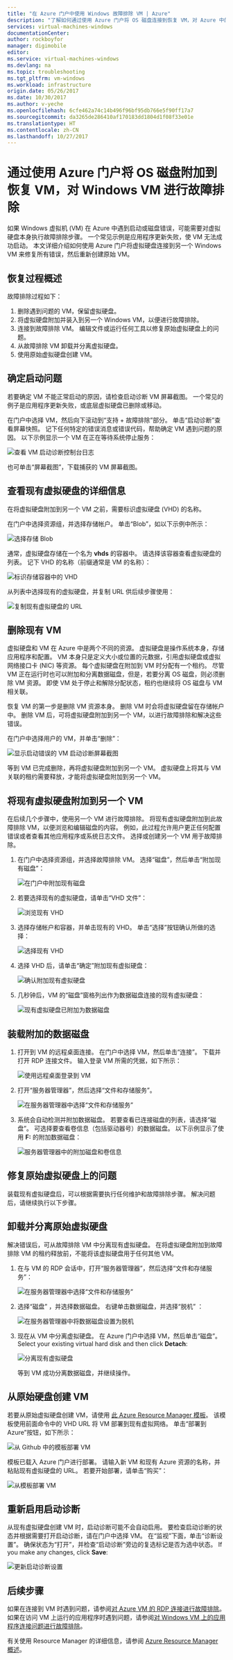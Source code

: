 ```yaml
---
title: "在 Azure 门户中使用 Windows 故障排除 VM | Azure"
description: "了解如何通过使用 Azure 门户将 OS 磁盘连接到恢复 VM，对 Azure 中的 Windows 虚拟机问题进行故障排除"
services: virtual-machines-windows
documentationCenter: 
author: rockboyfor
manager: digimobile
editor: 
ms.service: virtual-machines-windows
ms.devlang: na
ms.topic: troubleshooting
ms.tgt_pltfrm: vm-windows
ms.workload: infrastructure
origin.date: 05/26/2017
ms.date: 10/30/2017
ms.author: v-yeche
ms.openlocfilehash: 6cfe462a74c14b496f96bf95db766e5f90ff17a7
ms.sourcegitcommit: da3265de286410af170183dd1804d1f08f33e01e
ms.translationtype: HT
ms.contentlocale: zh-CN
ms.lasthandoff: 10/27/2017
---
```

# <a name="troubleshoot-a-windows-vm-by-attaching-the-os-disk-to-a-recovery-vm-using-the-azure-portal"></a>通过使用 Azure 门户将 OS 磁盘附加到恢复 VM，对 Windows VM 进行故障排除
如果 Windows 虚拟机 (VM) 在 Azure 中遇到启动或磁盘错误，可能需要对虚拟硬盘本身执行故障排除步骤。 一个常见示例是应用程序更新失败，使 VM 无法成功启动。 本文详细介绍如何使用 Azure 门户将虚拟硬盘连接到另一个 Windows VM 来修复所有错误，然后重新创建原始 VM。

## <a name="recovery-process-overview"></a>恢复过程概述
故障排除过程如下：

1. 删除遇到问题的 VM，保留虚拟硬盘。
2. 将虚拟硬盘附加并装入到另一个 Windows VM，以便进行故障排除。
3. 连接到故障排除 VM。 编辑文件或运行任何工具以修复原始虚拟硬盘上的问题。
4. 从故障排除 VM 卸载并分离虚拟硬盘。
5. 使用原始虚拟硬盘创建 VM。

## <a name="determine-boot-issues"></a>确定启动问题
若要确定 VM 不能正常启动的原因，请检查启动诊断 VM 屏幕截图。 一个常见的例子是应用程序更新失败，或底层虚拟硬盘已删除或移动。

在门户中选择 VM，然后向下滚动到“支持 + 故障排除”部分。  单击“启动诊断”查看屏幕快照。 记下任何特定的错误消息或错误代码，帮助确定 VM 遇到问题的原因。 以下示例显示一个 VM 在正在等待系统停止服务：

![查看 VM 启动诊断控制台日志](./media/troubleshoot-recovery-disks-portal/screenshot-error.png)

也可单击“屏幕截图”，下载捕获的 VM 屏幕截图。

## <a name="view-existing-virtual-hard-disk-details"></a>查看现有虚拟硬盘的详细信息
在将虚拟硬盘附加到另一个 VM 之前，需要标识虚拟硬盘 (VHD) 的名称。 

在门户中选择资源组，并选择存储帐户。 单击“Blob”，如以下示例中所示： 

![选择存储 Blob](./media/troubleshoot-recovery-disks-portal/storage-account-overview.png)

通常，虚拟硬盘存储在一个名为 **vhds** 的容器中。 请选择该容器查看虚拟硬盘的列表。 记下 VHD 的名称（前缀通常是 VM 的名称）：

![标识存储容器中的 VHD](./media/troubleshoot-recovery-disks-portal/storage-container.png)

从列表中选择现有的虚拟硬盘，并复制 URL 供后续步骤使用：

![复制现有虚拟硬盘的 URL](./media/troubleshoot-recovery-disks-portal/copy-vhd-url.png)

## <a name="delete-existing-vm"></a>删除现有 VM
虚拟硬盘和 VM 在 Azure 中是两个不同的资源。 虚拟硬盘是操作系统本身，存储应用程序和配置。 VM 本身只是定义大小或位置的元数据，引用虚拟硬盘或虚拟网络接口卡 (NIC) 等资源。 每个虚拟硬盘在附加到 VM 时分配有一个租约。 尽管 VM 正在运行时也可以附加和分离数据磁盘，但是，若要分离 OS 磁盘，则必须删除 VM 资源。 即使 VM 处于停止和解除分配状态，租约也继续将 OS 磁盘与 VM 相关联。

恢复 VM 的第一步是删除 VM 资源本身。 删除 VM 时会将虚拟硬盘留在存储帐户中。 删除 VM 后，可将虚拟硬盘附加到另一个 VM，以进行故障排除和解决这些错误。

在门户中选择用户的 VM，并单击“删除”： 

![显示启动错误的 VM 启动诊断屏幕截图](./media/troubleshoot-recovery-disks-portal/stop-delete-vm.png)

等到 VM 已完成删除，再将虚拟硬盘附加到另一个 VM。 虚拟硬盘上将其与 VM 关联的租约需要释放，才能将虚拟硬盘附加到另一个 VM。

## <a name="attach-existing-virtual-hard-disk-to-another-vm"></a>将现有虚拟硬盘附加到另一个 VM
在后续几个步骤中，使用另一个 VM 进行故障排除。 将现有虚拟硬盘附加到此故障排除 VM，以便浏览和编辑磁盘的内容。 例如，此过程允许用户更正任何配置错误或者查看其他应用程序或系统日志文件。 选择或创建另一个 VM 用于故障排除。

1. 在门户中选择资源组，并选择故障排除 VM。 选择“磁盘”，然后单击“附加现有磁盘”：

    ![在门户中附加现有磁盘](./media/troubleshoot-recovery-disks-portal/attach-existing-disk.png)

2. 若要选择现有的虚拟硬盘，请单击“VHD 文件”： 

    ![浏览现有 VHD](./media/troubleshoot-recovery-disks-portal/select-vhd-location.png)

3. 选择存储帐户和容器，并单击现有的 VHD。 单击“选择”按钮确认所做的选择： 

    ![选择现有 VHD](./media/troubleshoot-recovery-disks-portal/select-vhd.png)

4. 选择 VHD 后，请单击“确定”附加现有虚拟硬盘： 

    ![确认附加现有虚拟硬盘](./media/troubleshoot-recovery-disks-portal/attach-disk-confirm.png)

5. 几秒钟后，VM 的“磁盘”窗格列出作为数据磁盘连接的现有虚拟硬盘： 

    ![现有虚拟硬盘已附加为数据磁盘](./media/troubleshoot-recovery-disks-portal/attached-disk.png)

## <a name="mount-the-attached-data-disk"></a>装载附加的数据磁盘

1. 打开到 VM 的远程桌面连接。 在门户中选择 VM，然后单击“连接”。 下载并打开 RDP 连接文件。 输入登录 VM 所需的凭据，如下所示：

    ![使用远程桌面登录到 VM](./media/troubleshoot-recovery-disks-portal/open-remote-desktop.png)

2. 打开“服务器管理器”，然后选择“文件和存储服务”。 

    ![在服务器管理器中选择“文件和存储服务”](./media/troubleshoot-recovery-disks-portal/server-manager-select-storage.png)

3. 系统会自动检测并附加数据磁盘。 若要查看已连接磁盘的列表，请选择“磁盘”。 可选择要查看卷信息（包括驱动器号）的数据磁盘。 以下示例显示了使用 **F:** 的附加数据磁盘：

    ![服务器管理器中的附加磁盘和卷信息](./media/troubleshoot-recovery-disks-portal/server-manager-disk-attached.png)

## <a name="fix-issues-on-original-virtual-hard-disk"></a>修复原始虚拟硬盘上的问题
装载现有虚拟硬盘后，可以根据需要执行任何维护和故障排除步骤。 解决问题后，请继续执行以下步骤。

## <a name="unmount-and-detach-original-virtual-hard-disk"></a>卸载并分离原始虚拟硬盘
解决错误后，可从故障排除 VM 中分离现有虚拟硬盘。 在将虚拟硬盘附加到故障排除 VM 的租约释放前，不能将该虚拟硬盘用于任何其他 VM。

1. 在与 VM 的 RDP 会话中，打开“服务器管理器”，然后选择“文件和存储服务”：

    ![在服务器管理器中选择“文件和存储服务”](./media/troubleshoot-recovery-disks-portal/server-manager-select-storage.png)

2. 选择“磁盘”  ，并选择数据磁盘。 右键单击数据磁盘，并选择“脱机” ：

    ![在服务器管理器中将数据磁盘设置为脱机](./media/troubleshoot-recovery-disks-portal/server-manager-set-disk-offline.png)

3. 现在从 VM 中分离虚拟硬盘。 在 Azure 门户中选择 VM，然后单击“磁盘”。 Select your existing virtual hard disk and then click <bpt id="p1">**</bpt>Detach<ept id="p1">**</ept>:

    ![分离现有虚拟硬盘](./media/troubleshoot-recovery-disks-portal/detach-disk.png)

    等到 VM 成功分离数据磁盘，并继续操作。

## <a name="create-vm-from-original-hard-disk"></a>从原始硬盘创建 VM
若要从原始虚拟硬盘创建 VM，请使用 [此 Azure Resource Manager 模板](https://github.com/Azure/azure-quickstart-templates/tree/master/201-vm-specialized-vhd-existing-vnet)。 该模板使用前面命令中的 VHD URL 将 VM 部署到现有虚拟网络。 单击“部署到 Azure”按钮，如下所示：

![从 Github 中的模板部署 VM](./media/troubleshoot-recovery-disks-portal/deploy-template-from-github.png)

模板已载入 Azure 门户进行部署。 请输入新 VM 和现有 Azure 资源的名称，并粘贴现有虚拟硬盘的 URL。 若要开始部署，请单击“购买”： 

![从模板部署 VM](./media/troubleshoot-recovery-disks-portal/deploy-from-image.png)

## <a name="re-enable-boot-diagnostics"></a>重新启用启动诊断
从现有虚拟硬盘创建 VM 时，启动诊断可能不会自动启用。 要检查启动诊断的状态并根据需要打开启动诊断，请在门户中选择 VM。 在“监视”下面，单击“诊断设置”。 确保状态为“打开”，并检查“启动诊断”旁边的复选标记是否为选中状态。 If you make any changes, click <bpt id="p1">**</bpt>Save<ept id="p1">**</ept>:

![更新启动诊断设置](./media/troubleshoot-recovery-disks-portal/reenable-boot-diagnostics.png)

## <a name="next-steps"></a>后续步骤
如果在连接到 VM 时遇到问题，请参阅[对 Azure VM 的 RDP 连接进行故障排除](troubleshoot-rdp-connection.md?toc=%2fvirtual-machines%2fwindows%2ftoc.json)。 如果在访问 VM 上运行的应用程序时遇到问题，请参阅[对 Windows VM 上的应用程序连接问题进行故障排除](troubleshoot-app-connection.md?toc=%2fvirtual-machines%2fwindows%2ftoc.json)。

有关使用 Resource Manager 的详细信息，请参阅 [Azure Resource Manager 概述](../../azure-resource-manager/resource-group-overview.md?toc=%2fvirtual-machines%2flinux%2ftoc.json)。
<!--Update_Description: update meta properties, wording update, update image-->